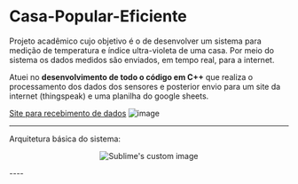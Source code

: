 # Casa-Popular-Eficiente

Projeto acadêmico cujo objetivo é o de desenvolver um sistema para medição de temperatura e índice
ultra-violeta de uma casa. Por meio do sistema os dados medidos são enviados, em tempo real, para a internet.

Atuei no **desenvolvimento de todo o código em C++** que realiza o processamento dos dados dos sensores e posterior envio para um site da internet (thingspeak) e uma planilha do google sheets.

[Site para recebimento de dados](https://thingspeak.com/channels/961582)
![image](https://user-images.githubusercontent.com/103076610/204000111-496f231b-b38a-462a-98de-83cad9eeeb56.png)

----
Arquitetura básica do sistema:


<p align="center">
  <img src="https://user-images.githubusercontent.com/103076610/204000359-1e2a0543-9ed9-4211-a77c-29c23ef922fd.png" alt="Sublime's custom image"/>
</p>
----
